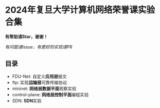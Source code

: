 # 2024年复旦大学计算机网络荣誉课实验合集

**有帮助请Star，谢谢！**

*有问题请Issue，有更好的实现请PR*

## 目录

- FDU-Net: 自定义**应用层**报文 
- ftp: 实现**运输层**可靠传输协议
- mininet: **网络层数据平面**观察实验
- control-plane: **网络层控制平面**编程实验
- SDN: **SDN**实验
